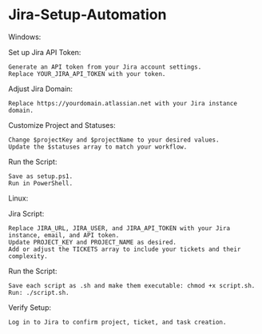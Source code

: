 # Jira-Setup-Automation

Windows:

Set up Jira API Token:

    Generate an API token from your Jira account settings.
    Replace YOUR_JIRA_API_TOKEN with your token.

Adjust Jira Domain:

    Replace https://yourdomain.atlassian.net with your Jira instance domain.

Customize Project and Statuses:

    Change $projectKey and $projectName to your desired values.
    Update the $statuses array to match your workflow.

Run the Script:

    Save as setup.ps1.
    Run in PowerShell.

Linux:

Jira Script:

    Replace JIRA_URL, JIRA_USER, and JIRA_API_TOKEN with your Jira instance, email, and API token.
    Update PROJECT_KEY and PROJECT_NAME as desired.
    Add or adjust the TICKETS array to include your tickets and their complexity.

Run the Script:

    Save each script as .sh and make them executable: chmod +x script.sh.
    Run: ./script.sh.

Verify Setup:

    Log in to Jira to confirm project, ticket, and task creation.
